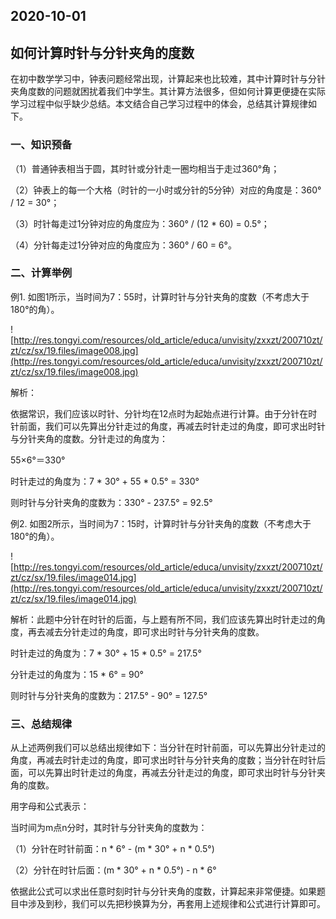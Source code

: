 ## 2020-10-01

## 如何计算时针与分针夹角的度数

在初中数学学习中，钟表问题经常出现，计算起来也比较难，其中计算时针与分针夹角度数的问题就困扰着我们中学生。其计算方法很多，但如何计算更便捷在实际学习过程中似乎缺少总结。本文结合自己学习过程中的体会，总结其计算规律如下。

### 一、知识预备

（1）普通钟表相当于圆，其时针或分针走一圈均相当于走过360°角；

（2）钟表上的每一个大格（时针的一小时或分针的5分钟）对应的角度是：360° / 12 = 30°；

（3）时针每走过1分钟对应的角度应为：360° / (12 * 60) = 0.5°；

（4）分针每走过1分钟对应的角度应为：360° / 60 = 6°。

### 二、计算举例

例1. 如图1所示，当时间为7：55时，计算时针与分针夹角的度数（不考虑大于180°的角）。

![http://res.tongyi.com/resources/old_article/educa/unvisity/zxxzt/200710zt/zt/cz/sx/19.files/image008.jpg](http://res.tongyi.com/resources/old_article/educa/unvisity/zxxzt/200710zt/zt/cz/sx/19.files/image008.jpg)

解析：

依据常识，我们应该以时针、分针均在12点时为起始点进行计算。由于分针在时针前面，我们可以先算出分针走过的角度，再减去时针走过的角度，即可求出时针与分针夹角的度数。分针走过的角度为：

55×6°＝330°

时针走过的角度为：7 * 30° + 55 * 0.5° = 330°

则时针与分针夹角的度数为：330° - 237.5° = 92.5°

例2. 如图2所示，当时间为7：15时，计算时针与分针夹角的度数（不考虑大于180°的角）。

![http://res.tongyi.com/resources/old_article/educa/unvisity/zxxzt/200710zt/zt/cz/sx/19.files/image014.jpg](http://res.tongyi.com/resources/old_article/educa/unvisity/zxxzt/200710zt/zt/cz/sx/19.files/image014.jpg)

解析：此题中分针在时针的后面，与上题有所不同，我们应该先算出时针走过的角度，再去减去分针走过的角度，即可求出时针与分针夹角的度数。

时针走过的角度为：7 * 30° + 15 * 0.5° = 217.5°

分针走过的角度为：15 * 6° = 90°

则时针与分针夹角的度数为：217.5° - 90° = 127.5°

### 三、总结规律

从上述两例我们可以总结出规律如下：当分针在时针前面，可以先算出分针走过的角度，再减去时针走过的角度，即可求出时针与分针夹角的度数；当分针在时针后面，可以先算出时针走过的角度，再减去分针走过的角度，即可求出时针与分针夹角的度数。

用字母和公式表示：

当时间为m点n分时，其时针与分针夹角的度数为：

（1）分针在时针前面：n * 6° - (m * 30° + n * 0.5°)

（2）分针在时针后面：(m * 30° + n * 0.5°) - n * 6°

依据此公式可以求出任意时刻时针与分针夹角的度数，计算起来非常便捷。如果题目中涉及到秒，我们可以先把秒换算为分，再套用上述规律和公式进行计算即可。


